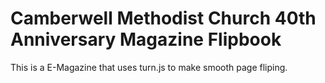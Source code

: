 # Camberwell Methodist Church 40th Anniversary Magazine Flipbook
This is a E-Magazine that uses turn.js to make smooth page fliping.
